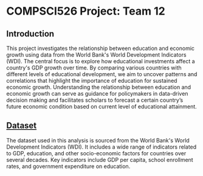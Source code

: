 # COMPSCI526 Project: Team 12
## Introduction
This project investigates the relationship between education and economic growth using data from the World Bank's World Development Indicators (WDI). The central focus is to explore how educational investments affect a country's GDP growth over time. By comparing various countries with different levels of educational development, we aim to uncover patterns and correlations that highlight the importance of education for sustained economic growth. Understanding the relationship between education and economic growth can serve as guidance for policymakers in data-driven decision making and facilitates scholars to forecast a certain country’s future economic condition based on current level of educational attainment. 

## [Dataset](https://datacatalog.worldbank.org/search/dataset/0037712/World-Development-Indicators)
The dataset used in this analysis is sourced from the World Bank's World Development Indicators (WDI). It includes a wide range of indicators related to GDP, education, and other socio-economic factors for countries over several decades. Key indicators include GDP per capita, school enrollment rates, and government expenditure on education.
